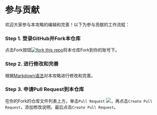 # 参与贡献

欢迎大家参与本攻略的编辑和完善！以下为参与贡献的工作流程：

### Step 1. 登录GitHub并Fork本仓库

点击Fork按钮[![fork this repo](http://githubbadges.com/fork.svg?user=cxa9264&repo=SPEIT-DD-Guide)](http://github.com/cxa9264/SPEIT-DD-Guide/fork)将本仓库Fork到你的账号下。

### Step 2. 进行修改和完善

根据[Markdown语法](https://www.markdown.xyz/basic-syntax/)对本攻略进行修改和完善。

### Step 3. 申请Pull Request到本仓库

在你的Fork的仓库文件列表上方，单击`Pull Request` ![](https://docs.github.com/assets/images/help/pull_requests/pull-request-start-review-button.png)，再点击`Create Pull Request`，添加修改说明，最后点击`Create Pull Request`。


